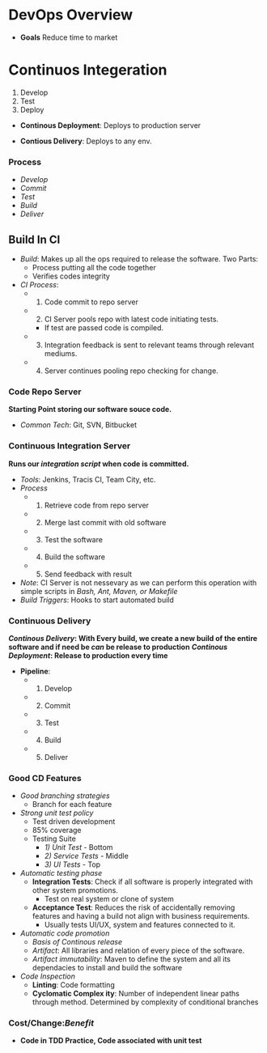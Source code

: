 # DevOps Overview

* **Goals** Reduce time to market


# Continuos Integeration
1) Develop
2) Test
3) Deploy


* **Continous Deployment**: Deploys to production server

* **Contious Delivery**: Deploys to any env.

### Process
* *Develop*
* *Commit*
* *Test*
* *Build* 
* *Deliver*

## **Build** In CI
* *Build*: Makes up all the ops required to release the software. Two Parts:
    - Process putting all the code together
    - Verifies codes integrity
* *CI Process*: 
    * 1) Code commit to repo server
    * 2) CI Server pools repo with latest code initiating tests.
        * If test are passed code is compiled.
    * 3) Integration feedback is sent to relevant teams through relevant mediums.
    * 4) Server continues pooling repo checking for change.

### Code Repo Server
**Starting Point storing our software souce code.**
* *Common Tech*: Git, SVN, Bitbucket

### Continuous Integration Server
**Runs our *integration script* when code is committed.**
* *Tools*: Jenkins, Tracis CI, Team City, etc.
* *Process*
    - 1) Retrieve code from repo server
    - 2) Merge last commit with old software
    - 3) Test the software
    - 4) Build the software
    - 5) Send feedback with result
* *Note*: CI Server is not nessevary as we can perform this operation with simple scripts in *Bash, Ant, Maven, or Makefile*
* *Build Triggers*: Hooks to start automated build

### Continuous Delivery
***Continous Delivery*: With Every build, we create a new build of the entire software and if need be *can* be release to production**
***Continous Deployment*: Release to production every time**
* **Pipeline**: 
    - 1) Develop
    - 2) Commit
    - 3) Test
    - 4) Build
    - 5) Deliver

### Good CD Features
* *Good branching strategies*
    - Branch for each feature
* *Strong unit test policy*
    - Test driven development
    - 85% coverage
    - Testing Suite
        * *1) Unit Test* - Bottom
        * *2) Service Tests* - Middle
        * *3) UI Tests* - Top
* *Automatic testing phase*
    - **Integration Tests**: Check if all software is properly integrated with other system promotions.
        * Test on real system or clone of system
    - **Acceptance Test**: Reduces the risk of accidentally removing features and having a build not align with business requirements.
        * Usually tests UI/UX, system and features connected to it.
* *Automatic code promotion*
    - *Basis of Continous release*
    - *Artifact*: All libraries and relation of every piece of the software. 
    - *Artifact immutability*: Maven to define the system and all its dependacies to install and build the software
* *Code Inspection*
    - **Linting**: Code formatting
    - **Cyclomatic Complex
    ity**: Number of independent linear paths through method. Determined by complexity of conditional branches

### **Cost/Change**:*Benefit*
* **Code in TDD Practice, Code associated with unit test**
